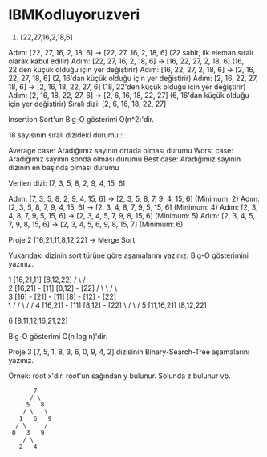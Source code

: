 # IBMKodluyoruzveri

1) [22,27,16,2,18,6]

Adım: [22, 27, 16, 2, 18, 6] -> [22, 27, 16, 2, 18, 6] (22 sabit, ilk eleman sıralı olarak kabul edilir)
Adım: [22, 27, 16, 2, 18, 6] -> [16, 22, 27, 2, 18, 6] (16, 22'den küçük olduğu için yer değiştirir)
Adım: [16, 22, 27, 2, 18, 6] -> [2, 16, 22, 27, 18, 6] (2, 16'dan küçük olduğu için yer değiştirir)
Adım: [2, 16, 22, 27, 18, 6] -> [2, 16, 18, 22, 27, 6] (18, 22'den küçük olduğu için yer değiştirir)
Adım: [2, 16, 18, 22, 27, 6] -> [2, 6, 16, 18, 22, 27] (6, 16'dan küçük olduğu için yer değiştirir)
Sıralı dizi: [2, 6, 16, 18, 22, 27]

Insertion Sort'un Big-O gösterimi O(n^2)'dir.

18 sayısının  sıralı dizideki durumu :

Average case: Aradığımız sayının ortada olması durumu
Worst case: Aradığımız sayının sonda olması durumu
Best case: Aradığımız sayının dizinin en başında olması durumu


Verilen dizi: [7, 3, 5, 8, 2, 9, 4, 15, 6]

Adım: [7, 3, 5, 8, 2, 9, 4, 15, 6] -> [2, 3, 5, 8, 7, 9, 4, 15, 6] (Minimum: 2)
Adım: [2, 3, 5, 8, 7, 9, 4, 15, 6] -> [2, 3, 4, 8, 7, 9, 5, 15, 6] (Minimum: 4)
Adım: [2, 3, 4, 8, 7, 9, 5, 15, 6] -> [2, 3, 4, 5, 7, 9, 8, 15, 6] (Minimum: 5)
Adım: [2, 3, 4, 5, 7, 9, 8, 15, 6] -> [2, 3, 4, 5, 6, 9, 8, 15, 7] (Minimum: 6)

Proje 2
[16,21,11,8,12,22] -> Merge Sort

Yukarıdaki dizinin sort türüne göre aşamalarını yazınız.
Big-O gösterimini yazınız.



1                    [16,21,11]                             [8,12,22]
                    /           \                         /           \
2               [16,21]    -    [11]                  [8,12]    -    [22]
                /        \             \               /      \            \
3            [16]    -    [21]    -    [11]        [8]     -    [12]    -    [22]   
                \       /              /             \         /            /
4                 [16,21]    -    [11]                  [8,12]    -    [22]
                     \            /                        \           /
5                      [11,16,21]                            [8,12,22]
                                  
6                                   [8,11,12,16,21,22]


Big-O gösterimi O(n log n)'dir.



Proje 3
[7, 5, 1, 8, 3, 6, 0, 9, 4, 2] dizisinin Binary-Search-Tree aşamalarını yazınız.

Örnek: root x'dir. root'un sağından y bulunur. Solunda z bulunur vb.

           7
          / \
         5   8
        / \   \
       1   6   9
      / \     /
     0   3   9
        / \
       2   4



       
